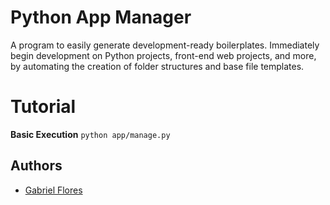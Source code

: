 # Python App Manager
A program to easily generate development-ready boilerplates. Immediately begin development on Python projects, front-end web projects, and more, by automating the creation of folder structures and base file templates.

# Tutorial

__Basic Execution__
    `python app/manage.py`

## Authors

* [Gabriel Flores](https://github.com/rgabeflores)
